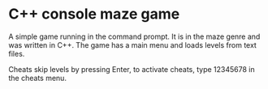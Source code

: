 # C++ console maze game

A simple game running in the command prompt. It is in the maze genre and was written in C++. The game has a main menu and loads levels from text files.

Cheats skip levels by pressing Enter, to activate cheats, type 12345678 in the cheats menu.
